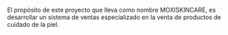 El propósito de este proyecto que lleva como nombre MOXISKINCARE, es desarrollar un sistema de ventas especializado en la venta de productos de cuidado de la piel.



